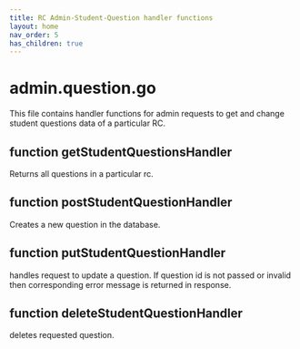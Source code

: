 ```yaml
---
title: RC Admin-Student-Question handler functions
layout: home
nav_order: 5
has_children: true
---
```

# admin.question.go

This file contains handler functions for admin requests to get and change student questions data of a particular RC.

## function getStudentQuestionsHandler
Returns all questions in a particular rc.

## function postStudentQuestionHandler
Creates a new question in the database.

## function putStudentQuestionHandler
handles request to update a question. If question id is not passed or invalid then corresponding error message is returned in response.

## function deleteStudentQuestionHandler
deletes requested question.
